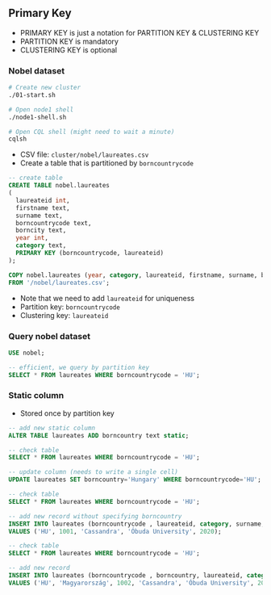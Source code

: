 ## Primary Key

* PRIMARY KEY is just a notation for PARTITION KEY & CLUSTERING KEY
* PARTITION KEY is mandatory
* CLUSTERING KEY is optional

### Nobel dataset

```bash
# Create new cluster
./01-start.sh

# Open node1 shell
./node1-shell.sh

# Open CQL shell (might need to wait a minute)
cqlsh
```

* CSV file: `cluster/nobel/laureates.csv`
* Create a table that is partitioned by `borncountrycode`

```sql
-- create table
CREATE TABLE nobel.laureates
(
  laureateid int,
  firstname text,
  surname text,
  borncountrycode text,
  borncity text,
  year int,
  category text,
  PRIMARY KEY (borncountrycode, laureateid)
);

COPY nobel.laureates (year, category, laureateid, firstname, surname, borncountrycode, borncity)
FROM '/nobel/laureates.csv';
```

* Note that we need to add `laureateid` for uniqueness
* Partition key: `borncountrycode`
* Clustering key: `laureateid`


### Query nobel dataset

```sql
USE nobel;

-- efficient, we query by partition key 
SELECT * FROM laureates WHERE borncountrycode = 'HU';
```

### Static column

* Stored once by partition key

```sql
-- add new static column
ALTER TABLE laureates ADD borncountry text static;

-- check table
SELECT * FROM laureates WHERE borncountrycode = 'HU';

-- update column (needs to write a single cell)
UPDATE laureates SET borncountry='Hungary' WHERE borncountrycode='HU';

-- check table
SELECT * FROM laureates WHERE borncountrycode = 'HU';

-- add new record without specifying borncountry
INSERT INTO laureates (borncountrycode , laureateid, category, surname, year) 
VALUES ('HU', 1001, 'Cassandra', 'Óbuda University', 2020);

-- check table
SELECT * FROM laureates WHERE borncountrycode = 'HU';

-- add new record
INSERT INTO laureates (borncountrycode , borncountry, laureateid, category, surname, year) 
VALUES ('HU', 'Magyarország', 1002, 'Cassandra', 'Óbuda University', 2021);
```
